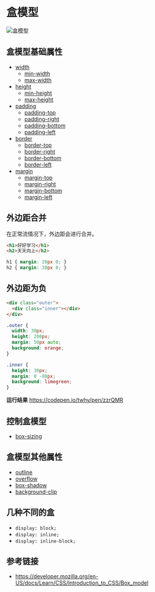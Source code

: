 # 盒模型

![盒模型](https://mdn.mozillademos.org/files/13647/box-model-standard-small.png)

## 盒模型基础属性

* [width](https://developer.mozilla.org/en-US/docs/Web/CSS/width)
  - [min-width](https://developer.mozilla.org/en-US/docs/Web/CSS/min-width)
  - [max-width](https://developer.mozilla.org/en-US/docs/Web/CSS/max-width)
* [height](https://developer.mozilla.org/en-US/docs/Web/CSS/height)
  - [min-height](https://developer.mozilla.org/en-US/docs/Web/CSS/min-height)
  - [max-height](https://developer.mozilla.org/en-US/docs/Web/CSS/max-height)
* [padding](https://developer.mozilla.org/en-US/docs/Web/CSS/padding)
  - [padding-top](https://developer.mozilla.org/en-US/docs/Web/CSS/padding-top)
  - [padding-right](https://developer.mozilla.org/en-US/docs/Web/CSS/padding-right)
  - [padding-bottom](https://developer.mozilla.org/en-US/docs/Web/CSS/padding-bottom)
  - [padding-left](https://developer.mozilla.org/en-US/docs/Web/CSS/padding-left)
* [border](https://developer.mozilla.org/en-US/docs/Web/CSS/border)
  - [border-top](https://developer.mozilla.org/en-US/docs/Web/CSS/border-top)
  - [border-right](https://developer.mozilla.org/en-US/docs/Web/CSS/border-right)
  - [border-bottom](https://developer.mozilla.org/en-US/docs/Web/CSS/border-bottom)
  - [border-left](https://developer.mozilla.org/en-US/docs/Web/CSS/border-left)
* [margin](https://developer.mozilla.org/en-US/docs/Web/CSS/margin)
  - [margin-top](https://developer.mozilla.org/en-US/docs/Web/CSS/margin-top)
  - [margin-right](https://developer.mozilla.org/en-US/docs/Web/CSS/margin-right)
  - [margin-bottom](https://developer.mozilla.org/en-US/docs/Web/CSS/margin-bottom)
  - [margin-left](https://developer.mozilla.org/en-US/docs/Web/CSS/margin-left)
  
## 外边距合并
在正常流情况下，外边距会进行合并。
```html
<h1>好好学习</h1>
<h2>天天向上</h2>
```
```css
h1 { margin: 20px 0; }
h2 { margin: 30px 0; }
```

## 外边距为负
```html
<div class="outer">
  <div class="inner"></div>
</div>
```
```css
.outer {
  width: 30px;
  height: 200px;
  margin: 50px auto;
  background: orange;
}

.inner {
  height: 30px;
  margin: 0 -80px;
  background: limegreen;
}
```
**运行结果** https://codepen.io/twhy/pen/zzrQMR
   
## 控制盒模型
* [box-sizing](https://developer.mozilla.org/en-US/docs/Web/CSS/box-sizing)

## 盒模型其他属性
* [outline](https://developer.mozilla.org/en-US/docs/Web/CSS/outline)
* [overflow](https://developer.mozilla.org/en-US/docs/Web/CSS/overflow)
* [box-shadow](https://developer.mozilla.org/en-US/docs/Web/CSS/box-shadow)
* [background-clip](https://developer.mozilla.org/en-US/docs/Web/CSS/background-clip)

## 几种不同的盒
* `display: block;`
* `display: inline;`
* `display: inline-block;`

## 参考链接
* https://developer.mozilla.org/en-US/docs/Learn/CSS/Introduction_to_CSS/Box_model
